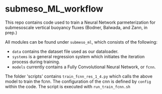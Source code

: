 # submeso_ML_workflow
This repo contains code used to train a Neural Network parmeterization for submesoscale vertical buoyancy fluxes (Bodner, Balwada, and Zann, in prep.)

All modules can be found under `submeso_ml`, which consists of the following:
* `data` contains the dataset file used as our dataloader.
* `systems` is a general regression system which initiates the iteration process during training.
* `models` currently contains a Fully Convolutional Neural Network, or `fcnn`.

The folder 'scripts' contains `train_fcnn_res_1_4.py` which calls the above model to train the fcnn. The configuration of the cnn is defined by `config` within the code. The script is executed with `run_train_fcnn.sh`
